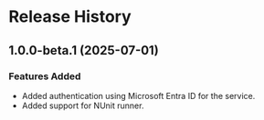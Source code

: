 # Release History

## 1.0.0-beta.1 (2025-07-01)

### Features Added

- Added authentication using Microsoft Entra ID for the service.
- Added support for NUnit runner.